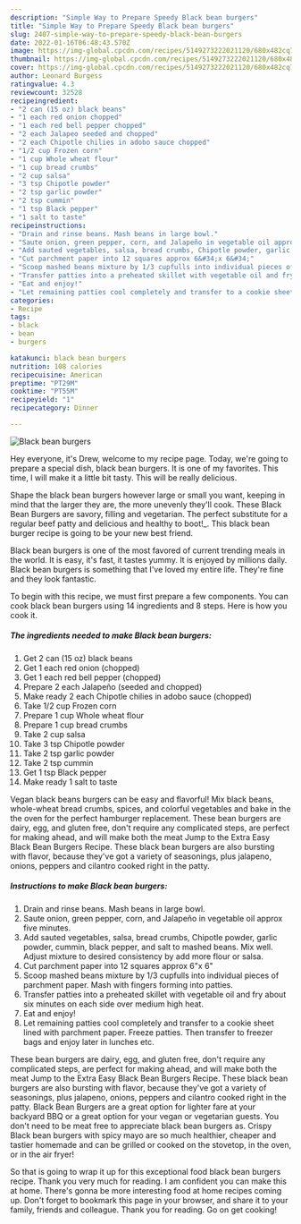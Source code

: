 ```yaml
---
description: "Simple Way to Prepare Speedy Black bean burgers"
title: "Simple Way to Prepare Speedy Black bean burgers"
slug: 2407-simple-way-to-prepare-speedy-black-bean-burgers
date: 2022-01-16T06:48:43.570Z
image: https://img-global.cpcdn.com/recipes/5149273222021120/680x482cq70/black-bean-burgers-recipe-main-photo.jpg
thumbnail: https://img-global.cpcdn.com/recipes/5149273222021120/680x482cq70/black-bean-burgers-recipe-main-photo.jpg
cover: https://img-global.cpcdn.com/recipes/5149273222021120/680x482cq70/black-bean-burgers-recipe-main-photo.jpg
author: Leonard Burgess
ratingvalue: 4.3
reviewcount: 32528
recipeingredient:
- "2 can (15 oz) black beans"
- "1 each red onion chopped"
- "1 each red bell pepper chopped"
- "2 each Jalapeo seeded and chopped"
- "2 each Chipotle chilies in adobo sauce chopped"
- "1/2 cup Frozen corn"
- "1 cup Whole wheat flour"
- "1 cup bread crumbs"
- "2 cup salsa"
- "3 tsp Chipotle powder"
- "2 tsp garlic powder"
- "2 tsp cummin"
- "1 tsp Black pepper"
- "1 salt to taste"
recipeinstructions:
- "Drain and rinse beans. Mash beans in large bowl."
- "Saute onion, green pepper, corn, and Jalapeño in vegetable oil approx five minutes."
- "Add sauted vegetables, salsa, bread crumbs, Chipotle powder, garlic powder, cummin, black pepper, and salt to mashed beans. Mix well. Adjust mixture to desired consistency by add more flour or salsa."
- "Cut parchment paper into 12 squares approx 6&#34;x 6&#34;"
- "Scoop mashed beans mixture by 1/3 cupfulls into individual pieces of parchment paper. Mash with fingers forming into patties."
- "Transfer patties into a preheated skillet with vegetable oil and fry about six minutes on each side over medium high heat."
- "Eat and enjoy!"
- "Let remaining patties cool completely and transfer to a cookie sheet lined with parchment paper. Freeze patties. Then transfer to freezer bags and enjoy later in lunches etc."
categories:
- Recipe
tags:
- black
- bean
- burgers

katakunci: black bean burgers 
nutrition: 108 calories
recipecuisine: American
preptime: "PT29M"
cooktime: "PT55M"
recipeyield: "1"
recipecategory: Dinner

---
```



![Black bean burgers](https://img-global.cpcdn.com/recipes/5149273222021120/680x482cq70/black-bean-burgers-recipe-main-photo.jpg)

Hey everyone, it's Drew, welcome to my recipe page. Today, we're going to prepare a special dish, black bean burgers. It is one of my favorites. This time, I will make it a little bit tasty. This will be really delicious.

Shape the black bean burgers however large or small you want, keeping in mind that the larger they are, the more unevenly they&#39;ll cook. These Black Bean Burgers are savory, filling and vegetarian. The perfect substitute for a regular beef patty and delicious and healthy to boot!_­. This black bean burger recipe is going to be your new best friend.

Black bean burgers is one of the most favored of current trending meals in the world. It is easy, it's fast, it tastes yummy. It is enjoyed by millions daily. Black bean burgers is something that I've loved my entire life. They're fine and they look fantastic.


To begin with this recipe, we must first prepare a few components. You can cook black bean burgers using 14 ingredients and 8 steps. Here is how you cook it.

<!--inarticleads1-->

##### The ingredients needed to make Black bean burgers:

1. Get 2 can (15 oz) black beans
1. Get 1 each red onion (chopped)
1. Get 1 each red bell pepper (chopped)
1. Prepare 2 each Jalapeño (seeded and chopped)
1. Make ready 2 each Chipotle chilies in adobo sauce (chopped)
1. Take 1/2 cup Frozen corn
1. Prepare 1 cup Whole wheat flour
1. Prepare 1 cup bread crumbs
1. Take 2 cup salsa
1. Take 3 tsp Chipotle powder
1. Take 2 tsp garlic powder
1. Take 2 tsp cummin
1. Get 1 tsp Black pepper
1. Make ready 1 salt to taste


Vegan black beans burgers can be easy and flavorful! Mix black beans, whole-wheat bread crumbs, spices, and colorful vegetables and bake in the the oven for the perfect hamburger replacement. These bean burgers are dairy, egg, and gluten free, don&#39;t require any complicated steps, are perfect for making ahead, and will make both the meat Jump to the Extra Easy Black Bean Burgers Recipe. These black bean burgers are also bursting with flavor, because they&#39;ve got a variety of seasonings, plus jalapeno, onions, peppers and cilantro cooked right in the patty. 

<!--inarticleads2-->

##### Instructions to make Black bean burgers:

1. Drain and rinse beans. Mash beans in large bowl.
1. Saute onion, green pepper, corn, and Jalapeño in vegetable oil approx five minutes.
1. Add sauted vegetables, salsa, bread crumbs, Chipotle powder, garlic powder, cummin, black pepper, and salt to mashed beans. Mix well. Adjust mixture to desired consistency by add more flour or salsa.
1. Cut parchment paper into 12 squares approx 6&#34;x 6&#34;
1. Scoop mashed beans mixture by 1/3 cupfulls into individual pieces of parchment paper. Mash with fingers forming into patties.
1. Transfer patties into a preheated skillet with vegetable oil and fry about six minutes on each side over medium high heat.
1. Eat and enjoy!
1. Let remaining patties cool completely and transfer to a cookie sheet lined with parchment paper. Freeze patties. Then transfer to freezer bags and enjoy later in lunches etc.


These bean burgers are dairy, egg, and gluten free, don&#39;t require any complicated steps, are perfect for making ahead, and will make both the meat Jump to the Extra Easy Black Bean Burgers Recipe. These black bean burgers are also bursting with flavor, because they&#39;ve got a variety of seasonings, plus jalapeno, onions, peppers and cilantro cooked right in the patty. Black Bean Burgers are a great option for lighter fare at your backyard BBQ or a great option for your vegan or vegetarian guests. You don&#39;t need to be meat free to appreciate black bean burgers as. Crispy Black bean burgers with spicy mayo are so much healthier, cheaper and tastier homemade and can be grilled or cooked on the stovetop, in the oven, or in the air fryer! 

So that is going to wrap it up for this exceptional food black bean burgers recipe. Thank you very much for reading. I am confident you can make this at home. There's gonna be more interesting food at home recipes coming up. Don't forget to bookmark this page in your browser, and share it to your family, friends and colleague. Thank you for reading. Go on get cooking!

